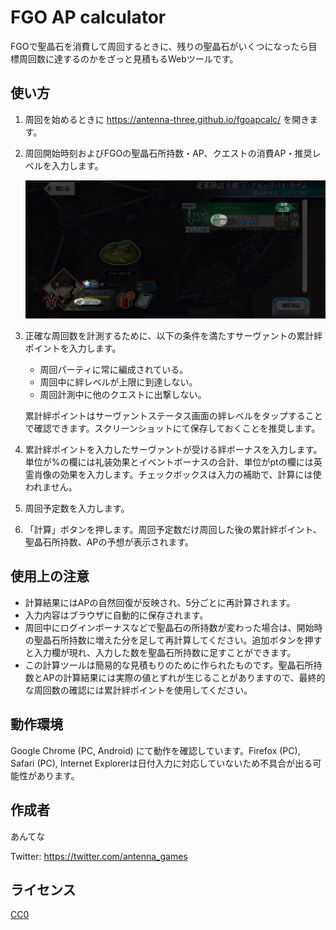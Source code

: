 # FGO AP calculator

FGOで聖晶石を消費して周回するときに、残りの聖晶石がいくつになったら目標周回数に達するのかをざっと見積もるWebツールです。

## 使い方

1. 周回を始めるときに https://antenna-three.github.io/fgoapcalc/ を開きます。

2. 周回開始時刻およびFGOの聖晶石所持数・AP、クエストの消費AP・推奨レベルを入力します。

    ![](reference.jpg)

3. 正確な周回数を計測するために、以下の条件を満たすサーヴァントの累計絆ポイントを入力します。

    - 周回パーティに常に編成されている。
    - 周回中に絆レベルが上限に到達しない。
    - 周回計測中に他のクエストに出撃しない。

    累計絆ポイントはサーヴァントステータス画面の絆レベルをタップすることで確認できます。スクリーンショットにて保存しておくことを推奨します。

4. 累計絆ポイントを入力したサーヴァントが受ける絆ボーナスを入力します。単位が%の欄には礼装効果とイベントボーナスの合計、単位がptの欄には英霊肖像の効果を入力します。チェックボックスは入力の補助で、計算には使われません。

5. 周回予定数を入力します。

6. 「計算」ボタンを押します。周回予定数だけ周回した後の累計絆ポイント、聖晶石所持数、APの予想が表示されます。

## 使用上の注意

- 計算結果にはAPの自然回復が反映され、5分ごとに再計算されます。
- 入力内容はブラウザに自動的に保存されます。
- 周回中にログインボーナスなどで聖晶石の所持数が変わった場合は、開始時の聖晶石所持数に増えた分を足して再計算してください。追加ボタンを押すと入力欄が現れ、入力した数を聖晶石所持数に足すことができます。
- この計算ツールは簡易的な見積もりのために作られたものです。聖晶石所持数とAPの計算結果には実際の値とずれが生じることがありますので、最終的な周回数の確認には累計絆ポイントを使用してください。

## 動作環境

Google Chrome (PC, Android) にて動作を確認しています。Firefox (PC), Safari (PC), Internet Explorerは日付入力に対応していないため不具合が出る可能性があります。

## 作成者

あんてな

Twitter: https://twitter.com/antenna_games

## ライセンス

[CC0](/LICENSE)